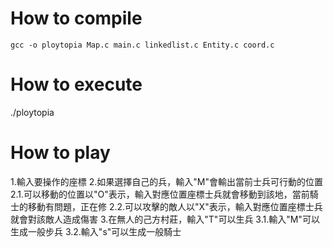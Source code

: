 # How to compile
```
gcc -o ploytopia Map.c main.c linkedlist.c Entity.c coord.c
```
# How to execute
./ploytopia
# How to play
1.輸入要操作的座標
2.如果選擇自己的兵，輸入"M"會輸出當前士兵可行動的位置
	2.1.可以移動的位置以"O"表示，輸入對應位置座標士兵就會移動到該地，當前騎士的移動有問題，正在修
	2.2.可以攻擊的敵人以"X"表示，輸入對應位置座標士兵就會對該敵人造成傷害
3.在無人的己方村莊，輸入"T"可以生兵
	3.1.輸入"M"可以生成一般步兵
	3.2.輸入"s"可以生成一般騎士
